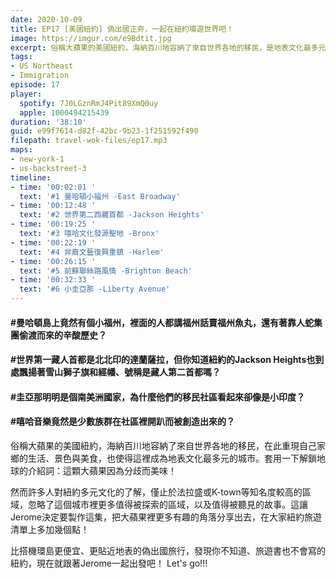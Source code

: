 ```yaml
---
date: 2020-10-09
title: EP17 [美國紐約] 偽出國正夯，一起在紐約環遊世界吧！
image: https://imgur.com/e9Bdtit.jpg
excerpt: 俗稱大蘋果的美國紐約，海納百川地容納了來自世界各地的移民，是地表文化最多元的城市；然而許多人對它的了解，僅止於法拉盛或K-town等知名度較高的區域，這讓Jerome決定要製作這集，把大蘋果裡更多有趣的角落分享出去！比搭機環島更便宜、更貼近地表的偽出國旅行，發現你不知道、旅遊書也不會寫的紐約，現在就跟著Jerome一起出發吧！ Let's go!!!
tags:
- US Northeast
- Immigration
episode: 17
player:
  spotify: 7J0LGznRmJ4Pit89XmQ0uy
  apple: 1000494215439
duration: '38:10'
guid: e99f7614-d82f-42bc-9b23-1f251592f490
filepath: travel-wok-files/ep17.mp3
maps:
- new-york-1
- us-backstreet-3
timeline:
- time: '00:02:01 '
  text: '#1 曼哈頓小福州 -East Broadway'
- time: '00:12:48 '
  text: '#2 世界第二西藏首都 -Jackson Heights'
- time: '00:19:25 '
  text: '#3 嘻哈文化發源聖地 -Bronx'
- time: '00:22:19 '
  text: '#4 非裔文藝復興重鎮 -Harlem'
- time: '00:26:15 '
  text: '#5 前蘇聯絲路風情 -Brighton Beach'
- time: '00:32:33 '
  text: '#6 小圭亞那 -Liberty Avenue'
---
```


#### #曼哈頓島上竟然有個小福州，裡面的人都講福州話賣福州魚丸，還有著靠人蛇集團偷渡而來的辛酸歷史？

#### #世界第一藏人首都是北北印的達蘭薩拉，但你知道紐約的Jackson Heights也到處飄揚著雪山獅子旗和經幡、號稱是藏人第二首都嗎？

#### #圭亞那明明是個南美洲國家，為什麼他們的移民社區看起來卻像是小印度？

#### #嘻哈音樂竟然是少數族群在社區裡開趴而被創造出來的？

俗稱大蘋果的美國紐約，海納百川地容納了來自世界各地的移民，在此重現自己家鄉的生活、景色與美食，也使得這裡成為地表文化最多元的城市。套用一下解鎖地球的介紹詞：這顆大蘋果因為分歧而美味！

然而許多人對紐約多元文化的了解，僅止於法拉盛或K-town等知名度較高的區域，忽略了這個城市裡更多值得被探索的區域，以及值得被聽見的故事。這讓Jerome決定要製作這集，把大蘋果裡更多有趣的角落分享出去，在大家紐約旅遊清單上多加幾個點！

比搭機環島更便宜、更貼近地表的偽出國旅行，發現你不知道、旅遊書也不會寫的紐約，現在就跟著Jerome一起出發吧！ Let's go!!!



